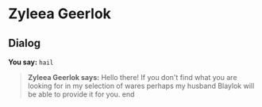 # Zyleea Geerlok
## Dialog

**You say:** `hail`



>**Zyleea Geerlok says:** Hello there! If you don't find what you are looking for in my selection of wares perhaps my husband Blaylok will be able to provide it for you.
end
